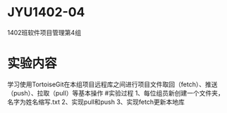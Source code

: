 # JYU1402-04
1402班软件项目管理第4组
# 实验内容
 学习使用TortoiseGit在本组项目远程库之间进行项目文件取回（fetch）、推送（push）、拉取（pull）等基本操作
#实验过程
  1、每位组员新创建一个文件夹，名字为姓名缩写.txt
  2、实现pull和push
  3、实现fetch更新本地库
